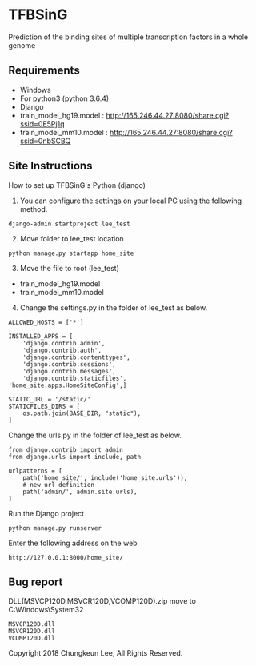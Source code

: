 # TFBSinG
Prediction of the binding sites of multiple transcription factors in a whole genome


## Requirements
* Windows
* For python3 (python 3.6.4)
* Django
* train_model_hg19.model : http://165.246.44.27:8080/share.cgi?ssid=0E5Pj1q
* train_model_mm10.model : http://165.246.44.27:8080/share.cgi?ssid=0nbSCBQ

## Site Instructions
How to set up TFBSinG's Python (django)

1. You can configure the settings on your local PC using the following method.
 
```django-admin startproject lee_test```

2. Move folder to lee_test location

```python manage.py startapp home_site```

3. Move the file to root (lee_test)
* train_model_hg19.model
* train_model_mm10.model

4. Change the settings.py in the folder of lee_test as below.

```ALLOWED_HOSTS = ['*']```
```
INSTALLED_APPS = [
    'django.contrib.admin',
    'django.contrib.auth',
    'django.contrib.contenttypes',
    'django.contrib.sessions',
    'django.contrib.messages',
    'django.contrib.staticfiles',
'home_site.apps.HomeSiteConfig',]

STATIC_URL = '/static/'
STATICFILES_DIRS = [
	os.path.join(BASE_DIR, "static"),
]
```
Change the urls.py in the folder of lee_test as below.
```
from django.contrib import admin
from django.urls import include, path

urlpatterns = [
    path('home_site/', include('home_site.urls')),
    # new url definition
    path('admin/', admin.site.urls),
]
```

Run the Django project
```
python manage.py runserver
```

Enter the following address on the web
```
http://127.0.0.1:8000/home_site/
```

## Bug report
DLL(MSVCP120D,MSVCR120D,VCOMP120D).zip move to C:\Windows\System32
```
MSVCP120D.dll
MSVCR120D.dll
VCOMP120D.dll
```


Copyright 2018 Chungkeun Lee, All Rights Reserved.
